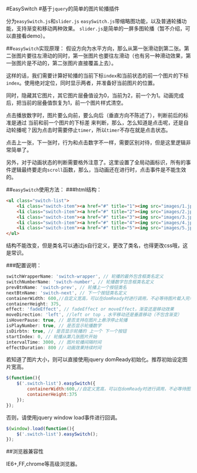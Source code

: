#EasySwitch
#基于`jquery`的简单的图片轮播插件

分为`easySwitch.js`和`slider.js`
`easySwitch.js`带缩略图功能，以及普通轮播功能，支持渐变和移动两种效果。
`slider.js`是简单的一屏多图轮播（暂不介绍，可以直接看demo）。

##`easySwitch`实现原理：
假设方向为水平方向，那么从第一张滑动到第二张。第二张图片要往左滑动的同时，第一张图片也要往左滑动（也有另一种滑动效果，第一张图片是不动的，第二张图片直接覆盖上去）。

这样的话，我们需要计算好轮播的当前下标`index`和当前状态的前一个图片的下标`index`。使用绝对定位，同时显示两者，并准备好当前图片的位置。

同时，隐藏其它图片，其它图片层叠值设为0，当前为2，前一个为1。动画完成后，把当前的层叠值恢复为1，前一个图片样式清空。

点击播放数字时，图片要么向前，要么向后（垂直方向不陈述了），判断前后的标准是通过 当前和前一个图片的下标差 来判断，那么，怎么知道是点击呢，还是自动轮播呢？因为点击时需要停止`timer`，所以`timer`不存在就是点击状态。

点击上一张，下一张时，行为和点击数字不一样，需要区别对待，但是这里逻辑非常简单了。

另外，对于动画状态的判断需要格外注意了。这里设置了全局动画标识，所有的事件逻辑最终要走向`scroll`函数，那么，当动画还在进行时，点击事件是不能生效的。

##`easySwitch`使用方法：
###html结构：
```html
<ul class="switch-list">
    <li class="switch-item"><a href="#" title="1"><img src="images/1.jpg" alt=""></a></li>
    <li class="switch-item"><a href="#" title="2"><img src="images/2.jpg" alt=""></a></li>
    <li class="switch-item"><a href="#" title="3"><img src="images/3.jpg" alt=""></a></li>
    <li class="switch-item"><a href="#" title="4"><img src="images/4.jpg" alt=""></a></li>
    <li class="switch-item"><a href="#" title="5"><img src="images/5.jpg" alt=""></a></li> 
</ul>
```
结构不能改变，但是类名可以通过js自行定义，更改了类名，也得更改css哦，这是常识。

###配置说明：
```javascript
switchWrapperName: 'switch-wrapper', // 轮播的最外包含框类名定义
switchNumberName: 'switch-number', // 轮播数字包含框类名定义
prevBtnName: 'switch-prev', // 轮播上一个按钮类名
nextBtnName: 'switch-next', // 下一个按钮类名定义
containerWidth: 600,//自定义宽高，可以在domReady时进行调用，不必等待图片载入完毕
containerHeight: 375,
effect: 'fadeEffect', // fadeEffect or moveEffect，渐变还是移动效果
moveDirection: 'left', //left or top ，水平移动还是垂直移动（不包含渐变）
isHoverPause: true, // 是否支持在图片上悬浮停止轮播
isPlayNumber: true, // 是否显示轮播数字
isDirbtn: true, // 是否显示轮播的 上一个 下一个按钮
startIndex: 0, // 轮播从第几张图片开始
intervalTime: 3000, // 图片轮播间隔时间
effectDuration: 800 // 动画效果持续时间
```
若知道了图片大小，则可以直接使用jquery domReady初始化。推荐初始设定图片宽高。
```javascript
$(function(){
    $('.switch-list').easySwitch({
        containerWidth:600,//自定义宽高，可以在domReady时进行调用，不必等待图片载入完毕
        containerHeight:375
    });
});
```
否则，请使用jquery window load事件进行回调。
```javascript
$(window).load(function(){
    $('.switch-list').easySwitch();
});
```
##浏览器兼容性

IE6+,FF,chrome等高级浏览器。
    
